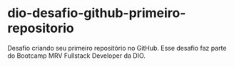 # dio-desafio-github-primeiro-repositorio
Desafio criando seu primeiro repositório no GitHub.
Esse desafio faz parte do Bootcamp MRV Fullstack Developer da DIO.
